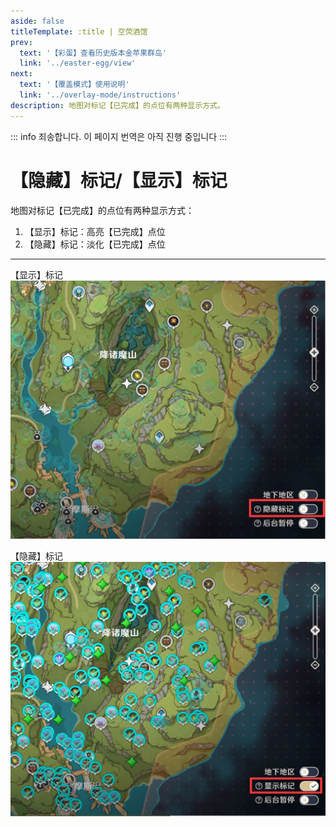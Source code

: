 ```yaml
---
aside: false
titleTemplate: :title | 空荧酒馆
prev:
  text: '【彩蛋】查看历史版本金苹果群岛'
  link: '../easter-egg/view'
next:
  text: '【覆盖模式】使用说明'
  link: '../overlay-mode/instructions'
description: 地图对标记【已完成】的点位有两种显示方式。
---
```


::: info
죄송합니다. 이 페이지 번역은 아직 진행 중입니다
:::

[文：【隐藏】标记/【显示】标记]: # 'https://support.qq.com/products/321980/faqs/127250'

# 【隐藏】标记/【显示】标记

地图对标记【已完成】的点位有两种显示方式：

1. 【显示】标记：高亮【已完成】点位
2. 【隐藏】标记：淡化【已完成】点位

---

【显示】标记
![](/imgs/kr/manual/hide-show-done/Hide.png)

【隐藏】标记
![](/imgs/kr/manual/hide-show-done/show.png)
